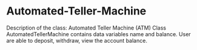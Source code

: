 # Automated-Teller-Machine
Description of the class: Automated Teller Machine (ATM) Class AutomatedTellerMachine contains data variables name and balance.  User are able to deposit, withdraw, view the account balance. 
